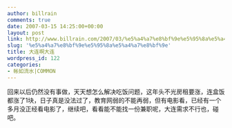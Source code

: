 ```yaml
---
author: billrain
comments: true
date: 2007-03-15 14:25:00+00:00
layout: post
link: http://www.billrain.com/2007/03/%e5%a4%a7%e8%bf%9e%e5%95%8a%e5%a4%a7%e8%bf%9e/
slug: '%e5%a4%a7%e8%bf%9e%e5%95%8a%e5%a4%a7%e8%bf%9e'
title: 大连啊大连
wordpress_id: 122
categories:
- 帐如流水|COMMON
---
```


回来以后仍然没有事做，天天想怎么解决吃饭问题，这年头不光房租要涨，连盒饭都涨了1块，日子真是没法过了，教育网弱的不能再弱，但有电影看，已经有一个多月没正经看电影了，继续吧，看看能不能找一份兼职呢，大连需求不行也，碰吧。  


